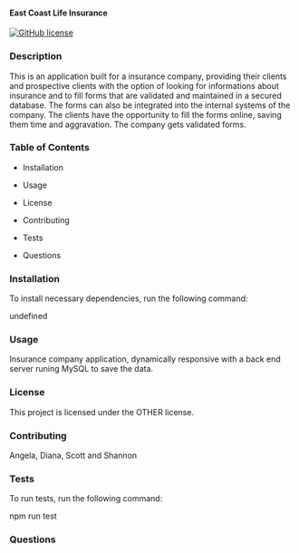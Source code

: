 
#### East Coast Life Insurance ####
[![GitHub license](https://img.shields.io/badge/license-OTHER-blue.svg)](https://github.com/lalaggv2/east-coast-life-insurance)

### Description ###

This is an application built for a insurance company, providing their clients and prospective clients with the option of looking for informations about insurance and to fill forms that are validated and maintained in a secured database. The forms can also be integrated into the internal systems of the company. The clients have the opportunity to fill the forms online, saving them time and aggravation. The company gets validated forms.

### Table of Contents ###

* Installation

* Usage

* License

* Contributing

* Tests

* Questions

### Installation ###

To install necessary dependencies, run the following command:

undefined

### Usage ###

Insurance company application, dynamically responsive with a back end server runing MySQL to save the data.

### License ###

This project is licensed under the OTHER license.
  
### Contributing ###

Angela, Diana, Scott and Shannon

### Tests ###

To run tests, run the following command:

npm run test

### Questions ###


